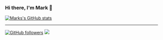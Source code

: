 <!--
**macox/macox** is a ✨ _special_ ✨ repository because its `README.md` (this file) appears on your GitHub profile.

Here are some ideas to get you started:

- 🔭 I’m currently working on ...
- 🌱 I’m currently learning ...
- 👯 I’m looking to collaborate on ...
- 🤔 I’m looking for help with ...
- 💬 Ask me about ...
- 📫 How to reach me: ...
- 😄 Pronouns: ...
- ⚡ Fun fact: ...
-->

### Hi there, I'm Mark 👋 

[![Marks's GitHub stats](https://github-readme-stats.vercel.app/api?username=macox&show_icons=true&count_private=true&include_all_commits=true)](https://github.com/macox/github-readme-stats)

----------------
[![GitHub followers](https://img.shields.io/github/followers/macox?label=Follow&maxAge=3600&style=flat-square&logo=Github&labelColor=000000&color=000000)](https://github.com/macox?tab=followers)
![](https://komarev.com/ghpvc/?username=macox&style=flat-square&color=595959)
